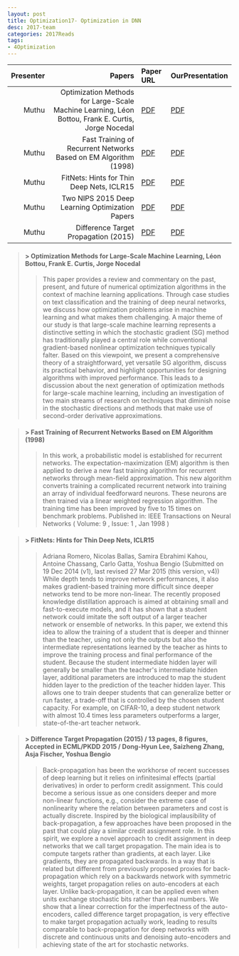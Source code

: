 ```yaml
---
layout: post
title: Optimization17- Optimization in DNN
desc: 2017-team
categories: 2017Reads
tags:
- 4Optimization
---
```



| Presenter | Papers | Paper URL| OurPresentation |
| -----: | ---------------------------: | :----- | :----- |
| Muthu | Optimization Methods for Large-Scale Machine Learning, Léon Bottou, Frank E. Curtis, Jorge Nocedal | [PDF](https://arxiv.org/abs/1606.04838) |  [PDF]({{site.baseurl}}/MoreTalksTeam/Un17/Muthu-OptmOptimizationSurvey.pdf) | 
| Muthu | Fast Training of Recurrent Networks Based on EM Algorithm (1998)  | [PDF](https://pdfs.semanticscholar.org/f64f/4fdfbf4a7658763c96d48efead811b3683ab.pdf) |  [PDF]({{site.baseurl}}/MoreTalksTeam/Un17/Muthu-OptmAlternatives.pdf) | 
| Muthu |  FitNets: Hints for Thin Deep Nets, ICLR15 | [PDF](https://arxiv.org/abs/1412.6550) |  [PDF]({{site.baseurl}}/MoreTalksTeam/Un17/Muthu-OptmBengio.pdf) | 
| Muthu | Two NIPS 2015 Deep Learning Optimization Papers  | [PDF]() |  [PDF]({{site.baseurl}}/MoreTalksTeam/Un17/Muthu-OptmNIPS15.pdf) | 
| Muthu |  Difference Target Propagation (2015) | [PDF](https://arxiv.org/abs/1412.7525) |  [PDF]({{site.baseurl}}/MoreTalksTeam/Un17/Muthu-OptmTarget.pdf) | 


> #### > Optimization Methods for Large-Scale Machine Learning, Léon Bottou, Frank E. Curtis, Jorge Nocedal 
>> This paper provides a review and commentary on the past, present, and future of numerical optimization algorithms in the context of machine learning applications. Through case studies on text classification and the training of deep neural networks, we discuss how optimization problems arise in machine learning and what makes them challenging. A major theme of our study is that large-scale machine learning represents a distinctive setting in which the stochastic gradient (SG) method has traditionally played a central role while conventional gradient-based nonlinear optimization techniques typically falter. Based on this viewpoint, we present a comprehensive theory of a straightforward, yet versatile SG algorithm, discuss its practical behavior, and highlight opportunities for designing algorithms with improved performance. This leads to a discussion about the next generation of optimization methods for large-scale machine learning, including an investigation of two main streams of research on techniques that diminish noise in the stochastic directions and methods that make use of second-order derivative approximations.


> #### > Fast Training of Recurrent Networks Based on EM Algorithm (1998)  
>> In this work, a probabilistic model is established for recurrent networks. The expectation-maximization (EM) algorithm is then applied to derive a new fast training algorithm for recurrent networks through mean-field approximation. This new algorithm converts training a complicated recurrent network into training an array of individual feedforward neurons. These neurons are then trained via a linear weighted regression algorithm. The training time has been improved by five to 15 times on benchmark problems. Published in: IEEE Transactions on Neural Networks ( Volume: 9 , Issue: 1 , Jan 1998 )

> #### > FitNets: Hints for Thin Deep Nets, ICLR15 
>> Adriana Romero, Nicolas Ballas, Samira Ebrahimi Kahou, Antoine Chassang, Carlo Gatta, Yoshua Bengio (Submitted on 19 Dec 2014 (v1), last revised 27 Mar 2015 (this version, v4)) While depth tends to improve network performances, it also makes gradient-based training more difficult since deeper networks tend to be more non-linear. The recently proposed knowledge distillation approach is aimed at obtaining small and fast-to-execute models, and it has shown that a student network could imitate the soft output of a larger teacher network or ensemble of networks. In this paper, we extend this idea to allow the training of a student that is deeper and thinner than the teacher, using not only the outputs but also the intermediate representations learned by the teacher as hints to improve the training process and final performance of the student. Because the student intermediate hidden layer will generally be smaller than the teacher's intermediate hidden layer, additional parameters are introduced to map the student hidden layer to the prediction of the teacher hidden layer. This allows one to train deeper students that can generalize better or run faster, a trade-off that is controlled by the chosen student capacity. For example, on CIFAR-10, a deep student network with almost 10.4 times less parameters outperforms a larger, state-of-the-art teacher network.


> #### > Difference Target Propagation (2015) / 	13 pages, 8 figures, Accepted in ECML/PKDD 2015 / Dong-Hyun Lee, Saizheng Zhang, Asja Fischer, Yoshua Bengio
>> Back-propagation has been the workhorse of recent successes of deep learning but it relies on infinitesimal effects (partial derivatives) in order to perform credit assignment. This could become a serious issue as one considers deeper and more non-linear functions, e.g., consider the extreme case of nonlinearity where the relation between parameters and cost is actually discrete. Inspired by the biological implausibility of back-propagation, a few approaches have been proposed in the past that could play a similar credit assignment role. In this spirit, we explore a novel approach to credit assignment in deep networks that we call target propagation. The main idea is to compute targets rather than gradients, at each layer. Like gradients, they are propagated backwards. In a way that is related but different from previously proposed proxies for back-propagation which rely on a backwards network with symmetric weights, target propagation relies on auto-encoders at each layer. Unlike back-propagation, it can be applied even when units exchange stochastic bits rather than real numbers. We show that a linear correction for the imperfectness of the auto-encoders, called difference target propagation, is very effective to make target propagation actually work, leading to results comparable to back-propagation for deep networks with discrete and continuous units and denoising auto-encoders and achieving state of the art for stochastic networks. 